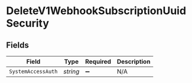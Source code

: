 # DeleteV1WebhookSubscriptionUuidSecurity


## Fields

| Field              | Type               | Required           | Description        |
| ------------------ | ------------------ | ------------------ | ------------------ |
| `SystemAccessAuth` | *string*           | :heavy_minus_sign: | N/A                |